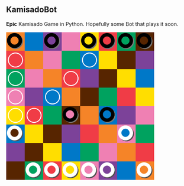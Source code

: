 ## KamisadoBot

**Epic** Kamisado Game in Python. Hopefully some Bot that plays it soon.

<img src="src/image.png" width="400" height="400">
